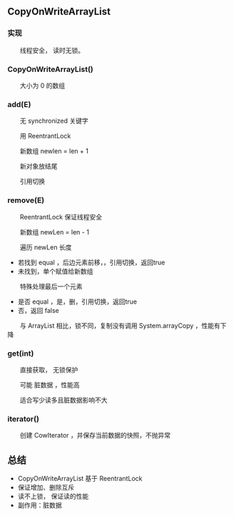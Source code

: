 ## CopyOnWriteArrayList

### 实现

　　线程安全， 读时无锁。

### CopyOnWriteArrayList()

　　大小为 0 的数组

### add(E)

　　无 synchronized 关键字

　　用 ReentrantLock 

　　新数组 newlen = len + 1

　　新对象放结尾

　　引用切换

### remove(E)

　　ReentrantLock 保证线程安全

　　新数组 newLen = len - 1

　　遍历 newLen 长度

- 若找到 equal ，后边元素前移，，引用切换，返回true
- 未找到，单个赋值给新数组

　　特殊处理最后一个元素

- 是否 equal ，是，删，引用切换，返回true
- 否，返回 false

　　与 ArrayList 相比，锁不同，复制没有调用 System.arrayCopy ，性能有下降

### get(int)

　　直接获取， 无锁保护

　　可能 脏数据 ，性能高

　　适合写少读多且脏数据影响不大

### iterator()

　　创建 CowIterator ，并保存当前数据的快照，不抛异常


## 总结

- CopyOnWriteArrayList 基于 ReentrantLock
- 保证增加、删除互斥
- 读不上锁， 保证读的性能
- 副作用：脏数据



